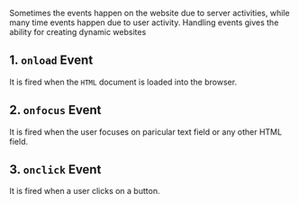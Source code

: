 Sometimes the events happen on the website due to server activities, while many time events happen due to user activity. Handling events gives the ability for creating dynamic websites
## 1. `onload` Event

It is fired when the `HTML` document is loaded into the browser.
## 2. `onfocus` Event

It is fired when the user focuses on paricular text field or any other HTML field.
## 3. `onclick` Event

It is fired when a user clicks on a button.
